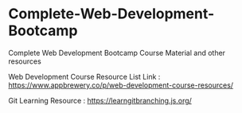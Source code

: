 # Complete-Web-Development-Bootcamp
Complete Web Development Bootcamp Course Material and other resources


Web Development Course Resource List Link :
https://www.appbrewery.co/p/web-development-course-resources/

Git Learning Resource :
https://learngitbranching.js.org/


